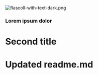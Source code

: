 ![flascoll-with-text-dark.png](https://postimg.cc/7bXL2N22)

### Lorem ipsum dolor

# Second title

# Updated readme.md
